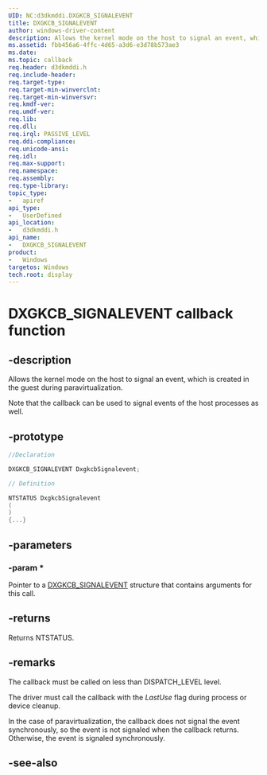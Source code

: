 ```yaml
---
UID: NC:d3dkmddi.DXGKCB_SIGNALEVENT
title: DXGKCB_SIGNALEVENT
author: windows-driver-content
description: Allows the kernel mode on the host to signal an event, which is created in the guest during paravirtualization.
ms.assetid: fbb456a6-4ffc-4d65-a3d6-e3d78b573ae3
ms.date: 
ms.topic: callback
req.header: d3dkmddi.h
req.include-header:
req.target-type:
req.target-min-winverclnt:
req.target-min-winversvr:
req.kmdf-ver:
req.umdf-ver:
req.lib:
req.dll:
req.irql: PASSIVE_LEVEL
req.ddi-compliance:
req.unicode-ansi:
req.idl:
req.max-support:
req.namespace:
req.assembly:
req.type-library: 
topic_type: 
-	apiref
api_type: 
-	UserDefined
api_location: 
-	d3dkmddi.h
api_name: 
-	DXGKCB_SIGNALEVENT
product:
-	Windows
targetos: Windows
tech.root: display
---
```


# DXGKCB_SIGNALEVENT callback function

## -description

Allows the kernel mode on the host to signal an event, which is created in the guest during paravirtualization.

Note that the callback can be used to signal events of the  host processes as well.

## -prototype

```cpp
//Declaration

DXGKCB_SIGNALEVENT DxgkcbSignalevent; 

// Definition

NTSTATUS DxgkcbSignalevent 
(
)
{...}

```

## -parameters

### -param *

Pointer to a [DXGKCB_SIGNALEVENT](ns-d3dkmddi-_dxgkargcb_signalevent.md) structure that contains arguments for this call.

## -returns

Returns NTSTATUS.

## -remarks

The callback must be called on less than DISPATCH_LEVEL level.

The driver must call the callback with the *LastUse* flag during process or device cleanup.

In the case of paravirtualization, the callback does not signal the event synchronously, so the event is not signaled when the callback returns. Otherwise, the event is signaled synchronously.

## -see-also
